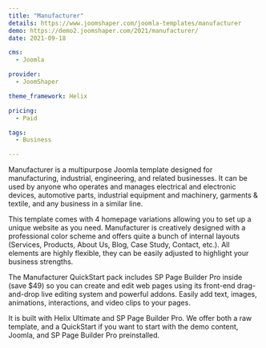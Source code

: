 ```yaml
---
title: "Manufacturer"
details: https://www.joomshaper.com/joomla-templates/manufacturer
demo: https://demo2.joomshaper.com/2021/manufacturer/
date: 2021-09-18

cms: 
  - Joomla

provider:
  - JoomShaper

theme_framework: Helix

pricing:
  - Paid

tags:
  - Business

---
```


Manufacturer is a multipurpose Joomla template designed for manufacturing, industrial, engineering, and related businesses. It can be used by anyone who operates and manages electrical and electronic devices, automotive parts, industrial equipment and machinery, garments & textile, and any business in a similar line.

This template comes with 4 homepage variations allowing you to set up a unique website as you need. Manufacturer is creatively designed with a professional color scheme and offers quite a bunch of internal layouts (Services, Products, About Us, Blog, Case Study, Contact, etc.). All elements are highly flexible, they can be easily adjusted to highlight your business strengths.

The Manufacturer QuickStart pack includes SP Page Builder Pro inside (save $49) so you can create and edit web pages using its front-end drag-and-drop live editing system and powerful addons. Easily add text, images, animations, interactions, and video clips to your pages.

It is built with Helix Ultimate and SP Page Builder Pro. We offer both a raw template, and a QuickStart if you want to start with the demo content, Joomla, and SP Page Builder Pro preinstalled.

